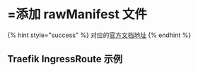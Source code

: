 # =添加 rawManifest 文件

{% hint style="success" %}
对应的[官方文档地址](https://bitwarden.com/help/add-rawmanifest-files/)
{% endhint %}

## Traefik IngressRoute 示例 <a href="#traefik-ingressroute-example" id="traefik-ingressroute-example"></a>
